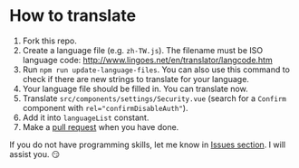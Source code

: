 # How to translate

1. Fork this repo.
2. Create a language file (e.g. `zh-TW.js`). The filename must be ISO language code: http://www.lingoes.net/en/translator/langcode.htm
3. Run `npm run update-language-files`. You can also use this command to check if there are new strings to translate for your language.
4. Your language file should be filled in. You can translate now.
5. Translate `src/components/settings/Security.vue` (search for a `Confirm` component with `rel="confirmDisableAuth"`).
6. Add it into `languageList` constant.
7. Make a [pull request](https://github.com/louislam/uptime-kuma/pulls) when you have done.

If you do not have programming skills, let me know in [Issues section](https://github.com/louislam/uptime-kuma/issues). I will assist you. 😏
